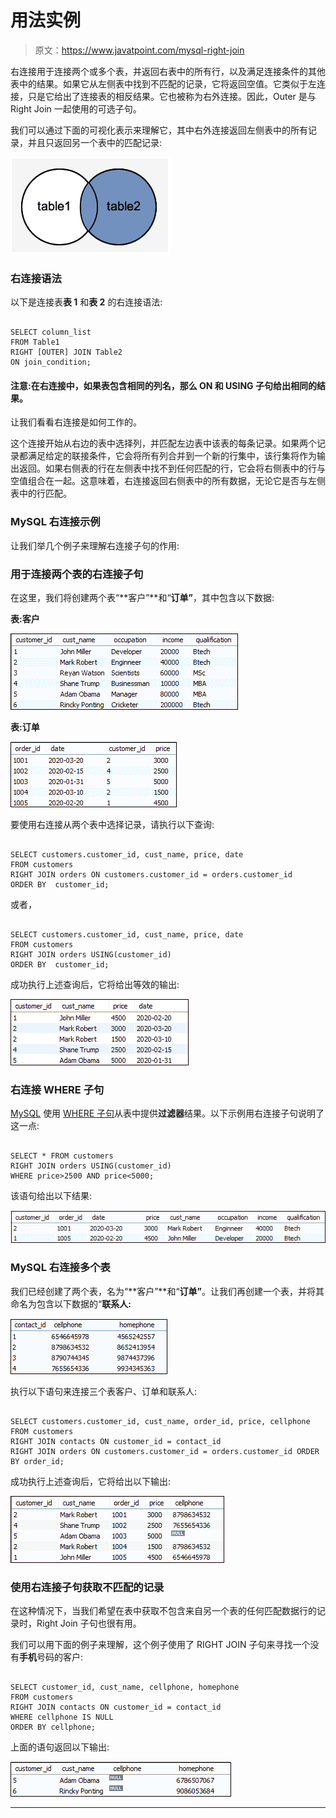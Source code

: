 # 用法实例

> 原文：<https://www.javatpoint.com/mysql-right-join>

右连接用于连接两个或多个表，并返回右表中的所有行，以及满足连接条件的其他表中的结果。如果它从左侧表中找到不匹配的记录，它将返回空值。它类似于左连接，只是它给出了连接表的相反结果。它也被称为右外连接。因此，Outer 是与 Right Join 一起使用的可选子句。

我们可以通过下面的可视化表示来理解它，其中右外连接返回左侧表中的所有记录，并且只返回另一个表中的匹配记录:

![MySQL Right Join](img/0d11a544fb093856498b1a5944332073.png)

### 右连接语法

以下是连接表**表 1** 和**表 2** 的右连接语法:

```

SELECT column_list
FROM Table1
RIGHT [OUTER] JOIN Table2 
ON join_condition;

```

#### 注意:在右连接中，如果表包含相同的列名，那么 ON 和 USING 子句给出相同的结果。

让我们看看右连接是如何工作的。

这个连接开始从右边的表中选择列，并匹配左边表中该表的每条记录。如果两个记录都满足给定的联接条件，它会将所有列合并到一个新的行集中，该行集将作为输出返回。如果右侧表的行在左侧表中找不到任何匹配的行，它会将右侧表中的行与空值组合在一起。这意味着，右连接返回右侧表中的所有数据，无论它是否与左侧表中的行匹配。

### MySQL 右连接示例

让我们举几个例子来理解右连接子句的作用:

### 用于连接两个表的右连接子句

在这里，我们将创建两个表“**客户”**和“**订单”**，其中包含以下数据:

**表:客户**

![MySQL Right Join](img/e2b8b60e5f642bc8e45628d2cad338cc.png)

**表:订单**

![MySQL Right Join](img/cf2a06109ae45cceec57fb9471510c38.png)

要使用右连接从两个表中选择记录，请执行以下查询:

```

SELECT customers.customer_id, cust_name, price, date
FROM customers
RIGHT JOIN orders ON customers.customer_id = orders.customer_id
ORDER BY  customer_id;

```

或者，

```

SELECT customers.customer_id, cust_name, price, date
FROM customers
RIGHT JOIN orders USING(customer_id)
ORDER BY  customer_id;

```

成功执行上述查询后，它将给出等效的输出:

![MySQL Right Join](img/4ed07eb5ae27caa8b2c72b7283e45e78.png)

### 右连接 WHERE 子句

[MySQL](https://www.javatpoint.com/mysql-tutorial) 使用 [WHERE 子句](https://www.javatpoint.com/mysql-where)从表中提供**过滤器**结果。以下示例用右连接子句说明了这一点:

```

SELECT * FROM customers
RIGHT JOIN orders USING(customer_id)
WHERE price>2500 AND price<5000;

```

该语句给出以下结果:

![MySQL Right Join](img/1f4f08d8813ed5f1121e20b3f39a0689.png)

### MySQL 右连接多个表

我们已经创建了两个表，名为“**客户”**和“**订单”**。让我们再创建一个表，并将其命名为包含以下数据的“**联系人:**

![MySQL Right Join](img/c8a10ca102a4395d94c5611c8cbd9d4e.png)

执行以下语句来连接三个表客户、订单和联系人:

```

SELECT customers.customer_id, cust_name, order_id, price, cellphone
FROM customers
RIGHT JOIN contacts ON customer_id = contact_id
RIGHT JOIN orders ON customers.customer_id = orders.customer_id ORDER BY order_id;

```

成功执行上述查询后，它将给出以下输出:

![MySQL Right Join](img/b18719631b17aab2445c2d73dc3dd181.png)

### 使用右连接子句获取不匹配的记录

在这种情况下，当我们希望在表中获取不包含来自另一个表的任何匹配数据行的记录时，Right Join 子句也很有用。

我们可以用下面的例子来理解，这个例子使用了 RIGHT JOIN 子句来寻找一个没有**手机**号码的客户:

```

SELECT customer_id, cust_name, cellphone, homephone
FROM customers
RIGHT JOIN contacts ON customer_id = contact_id
WHERE cellphone IS NULL
ORDER BY cellphone;

```

上面的语句返回以下输出:

![MySQL Right Join](img/f8eb58ad3542ccac51b552e2c8827251.png)

* * *